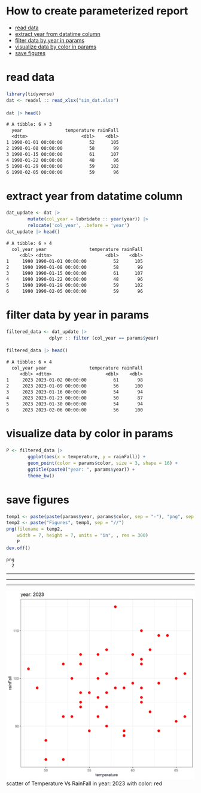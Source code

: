 # How to create parameterized report


- [read data](#read-data)
- [extract year from datatime
  column](#extract-year-from-datatime-column)
- [filter data by year in params](#filter-data-by-year-in-params)
- [visualize data by color in
  params](#visualize-data-by-color-in-params)
- [save figures](#save-figures)

# read data

``` r
library(tidyverse)
dat <- readxl :: read_xlsx("sim_dat.xlsx")

dat |> head()
```

    # A tibble: 6 × 3
      year                temperature rainFall
      <dttm>                    <dbl>    <dbl>
    1 1990-01-01 00:00:00          52      105
    2 1990-01-08 00:00:00          58       99
    3 1990-01-15 00:00:00          61      107
    4 1990-01-22 00:00:00          48       96
    5 1990-01-29 00:00:00          59      102
    6 1990-02-05 00:00:00          59       96

# extract year from datatime column

``` r
dat_update <- dat |> 
        mutate(col_year = lubridate :: year(year)) |> 
        relocate('col_year', .before = 'year') 
dat_update |> head()
```

    # A tibble: 6 × 4
      col_year year                temperature rainFall
         <dbl> <dttm>                    <dbl>    <dbl>
    1     1990 1990-01-01 00:00:00          52      105
    2     1990 1990-01-08 00:00:00          58       99
    3     1990 1990-01-15 00:00:00          61      107
    4     1990 1990-01-22 00:00:00          48       96
    5     1990 1990-01-29 00:00:00          59      102
    6     1990 1990-02-05 00:00:00          59       96

# filter data by year in params

``` r
filtered_data <- dat_update |> 
                dplyr :: filter (col_year == params$year) 

filtered_data |> head()
```

    # A tibble: 6 × 4
      col_year year                temperature rainFall
         <dbl> <dttm>                    <dbl>    <dbl>
    1     2023 2023-01-02 00:00:00          61       98
    2     2023 2023-01-09 00:00:00          56      100
    3     2023 2023-01-16 00:00:00          54       94
    4     2023 2023-01-23 00:00:00          50       87
    5     2023 2023-01-30 00:00:00          54       94
    6     2023 2023-02-06 00:00:00          56      100

# visualize data by color in params

``` r
P <- filtered_data |> 
        ggplot(aes(x = temperature, y = rainFall)) + 
        geom_point(color = params$color, size = 3, shape = 16) + 
        ggtitle(paste0("year: ", params$year)) + 
        theme_bw() 
```

# save figures

``` r
temp1 <- paste(paste(params$year, params$color, sep = "-"), "png", sep = ".")
temp2 <- paste("Figures", temp1, sep = "//")
png(filename = temp2, 
    width = 7, height = 7, units = "in", , res = 300)
    P 
dev.off()
```

    png 
      2 

------------------------------------------------------------------------

------------------------------------------------------------------------

------------------------------------------------------------------------

![](Figures//2023-red.png) scatter of Temperature Vs RainFall in year:
2023 with color: red
